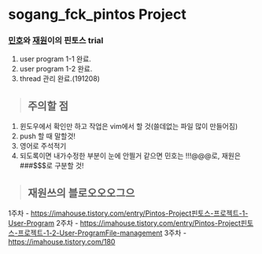 # sogang_fck_pintos Project

### [민호](https://github.com/dizwe)와 [재원](https://github.com/asomeJay)이의 핀토스 trial

1. user program 1-1 완료.
2. user program 1-2 완료.
3. thread 관리 완료.(191208)

> ## 주의할 점
1. 윈도우에서 확인만 하고 작업은 vim에서 할 것(쓸데없는 파일 많이 만들어짐)
2. push 할 때 말할것!
3. 영어로 주석적기
4. 되도록이면 내가수정한 부분이 눈에 안띌거 같으면 민호는 !!!@@@로, 재원은 ###$$$로 구분할 것!

> ## 재원쓰의 블로오오오그으
1주차 - https://imahouse.tistory.com/entry/Pintos-Project핀토스-프로젝트-1-User-Program
2주차 - https://imahouse.tistory.com/entry/Pintos-Project핀토스-프로젝트-1-2-User-ProgramFile-management
3주차 - https://imahouse.tistory.com/180
